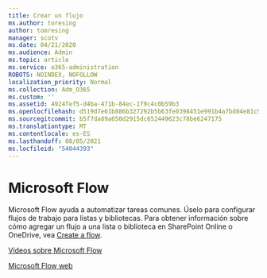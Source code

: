 ```yaml
---
title: Crear un flujo
ms.author: toresing
author: tomresing
manager: scotv
ms.date: 04/21/2020
ms.audience: Admin
ms.topic: article
ms.service: o365-administration
ROBOTS: NOINDEX, NOFOLLOW
localization_priority: Normal
ms.collection: Adm_O365
ms.custom: ''
ms.assetid: 4924fef5-d4ba-471b-84ec-1f9c4c0b59b3
ms.openlocfilehash: d519d7e61b886b327292b5b63fe0398451e991b4a7bd84e81c9fac5cdb47fc0d
ms.sourcegitcommit: b5f7da89a650d2915dc652449623c78be6247175
ms.translationtype: MT
ms.contentlocale: es-ES
ms.lasthandoff: 08/05/2021
ms.locfileid: "54044393"
---
```

# <a name="microsoft-flow"></a>Microsoft Flow

Microsoft Flow ayuda a automatizar tareas comunes. Úselo para configurar flujos de trabajo para listas y bibliotecas. Para obtener información sobre cómo agregar un flujo a una lista o biblioteca en SharePoint Online o OneDrive, vea [Create a flow](https://go.microsoft.com/fwlink/?linkid=869408).
  
[Vídeos sobre Microsoft Flow](https://go.microsoft.com/fwlink/?linkid=864641)
  
[Microsoft Flow web](https://go.microsoft.com/fwlink/?linkid=864642)
  


